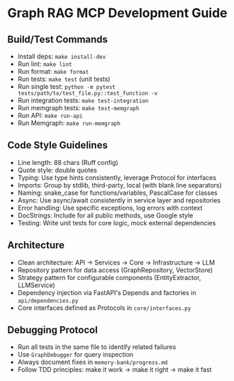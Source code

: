 # Graph RAG MCP Development Guide

## Build/Test Commands
- Install deps: `make install-dev`
- Run lint: `make lint`
- Run format: `make format`
- Run tests: `make test` (unit tests)
- Run single test: `python -m pytest tests/path/to/test_file.py::test_function -v`
- Run integration tests: `make test-integration`
- Run memgraph tests: `make test-memgraph`
- Run API: `make run-api`
- Run Memgraph: `make run-memgraph`

## Code Style Guidelines
- Line length: 88 chars (Ruff config)
- Quote style: double quotes
- Typing: Use type hints consistently, leverage Protocol for interfaces
- Imports: Group by stdlib, third-party, local (with blank line separators)
- Naming: snake_case for functions/variables, PascalCase for classes
- Async: Use async/await consistently in service layer and repositories
- Error handling: Use specific exceptions, log errors with context
- DocStrings: Include for all public methods, use Google style
- Testing: Write unit tests for core logic, mock external dependencies

## Architecture
- Clean architecture: API → Services → Core → Infrastructure → LLM
- Repository pattern for data access (GraphRepository, VectorStore)
- Strategy pattern for configurable components (EntityExtractor, LLMService)
- Dependency injection via FastAPI's Depends and factories in `api/dependencies.py`
- Core interfaces defined as Protocols in `core/interfaces.py`

## Debugging Protocol
- Run all tests in the same file to identify related failures
- Use `GraphDebugger` for query inspection
- Always document fixes in `memory-bank/progress.md`
- Follow TDD principles: make it work → make it right → make it fast